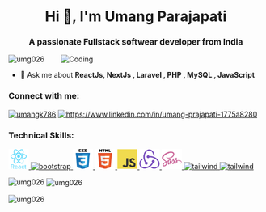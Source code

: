
<h1 align="center">Hi 👋, I'm Umang Parajapati</h1>
<h3 align="center">A passionate Fullstack softwear developer from India</h3>

<img alt="Coding" align="right" width="400"  src="https://camo.githubusercontent.com/7de37139d0b4c1ce40865e799b446c0e963a3dd8fb68d239707237c40604fa3d/68747470733a2f2f63646e2e6472696262626c652e636f6d2f75736572732f3733303730332f73637265656e73686f74732f363538313234332f6176656e746f2e676966" /> 

<p align="left"> <img src="https://komarev.com/ghpvc/?username=umg026&label=Profile%20views&color=0e75b6&style=flat" alt="umg026" /> </p>

- 💬 Ask me about **ReactJs, NextJs , Laravel , PHP , MySQL , JavaScript**
  
<h3 align="left">Connect with me:</h3>
<p align="left">
<a href="https://twitter.com/umangk786" target="blank"><img align="center" src="https://raw.githubusercontent.com/rahuldkjain/github-profile-readme-generator/master/src/images/icons/Social/twitter.svg" alt="umangk786" height="30" width="40" /></a>
<a href="https://www.linkedin.com/in/umang-prajapati-1775a8280" target="blank"><img align="center" src="https://raw.githubusercontent.com/rahuldkjain/github-profile-readme-generator/master/src/images/icons/Social/linked-in-alt.svg" alt="https://www.linkedin.com/in/umang-prajapati-1775a8280" height="30" width="40" /></a>
</p>

<h3 align="left">Technical Skills:</h3>
<p align="left"> </a>  <a href="https://reactjs.org/" target="_blank" rel="noreferrer"> <img src="https://raw.githubusercontent.com/devicons/devicon/master/icons/react/react-original-wordmark.svg" alt="react" width="40" height="40"/> </a> <a href="https://getbootstrap.com" target="_blank" rel="noreferrer"> <img src="https://www.vectorlogo.zone/logos/getbootstrap/getbootstrap-icon.svg" alt="bootstrap" width="40" height="40"/> </a> <a href="https://www.w3schools.com/css/" target="_blank" rel="noreferrer"> <img src="https://raw.githubusercontent.com/devicons/devicon/master/icons/css3/css3-original-wordmark.svg" alt="css3" width="40" height="40"/> </a> <a href="https://www.w3.org/html/" target="_blank" rel="noreferrer"> <img src="https://raw.githubusercontent.com/devicons/devicon/master/icons/html5/html5-original-wordmark.svg" alt="html5" width="40" height="40"/> </a> <a href="https://developer.mozilla.org/en-US/docs/Web/JavaScript" target="_blank" rel="noreferrer"> <img src="https://raw.githubusercontent.com/devicons/devicon/master/icons/javascript/javascript-original.svg" alt="javascript" width="40" height="40"/> <a href="https://redux.js.org" target="_blank" rel="noreferrer"> <img src="https://raw.githubusercontent.com/devicons/devicon/master/icons/redux/redux-original.svg" alt="redux" width="40" height="40"/> </a> <a href="https://sass-lang.com" target="_blank" rel="noreferrer"> <img src="https://raw.githubusercontent.com/devicons/devicon/master/icons/sass/sass-original.svg" alt="sass" width="40" height="40"/> </a> <a href="https://tailwindcss.com/" target="_blank" rel="noreferrer"> <img src="https://www.vectorlogo.zone/logos/tailwindcss/tailwindcss-icon.svg" alt="tailwind" width="40" height="40"/> </a>  <a href="[https://mui.com/](https://jquery.com/)" target="_blank" rel="noreferrer"> <img src="https://www.vectorlogo.zone/logos/jquery/jquery-icon.svg" alt="tailwind" width="40" height="40"/> </a></p>

<p><img align="left" src="https://github-readme-stats.vercel.app/api/top-langs?username=umg026&show_icons=true&locale=en&layout=compact" alt="umg026" /></p>

<p>&nbsp;<img align="center" src="https://github-readme-stats.vercel.app/api?username=umg026&show_icons=true&locale=en" alt="umg026" /></p>

<p><img align="center" src="https://github-readme-streak-stats.herokuapp.com/?user=umg026&" alt="umg026" /></p>
